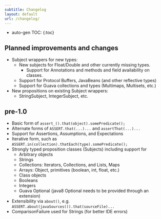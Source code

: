 ```yaml
---
subtitle: Changelog
layout: default
url: /changelog/
---
```


* auto-gen TOC:
{:toc}

Planned improvements and changes
--------------------------------

  - Subject wrappers for new types:
    - New subjects for Float/Double and other currently missing types.
	    - Support for Annotations and methods and field availability on classes.
    - Support for Protocol Buffers, JavaBeans (and other reflective types)
    - Support for Guava collections and types (Multimaps, Multisets, etc.)
  - New propositions on existing Subject wrappers:
    - StringSubject, IntegerSubject, etc.


pre-1.0
-------

  - Basic form of `assert_().that(object).somePredicate();`
  - Alternate forms of `ASSERT.that(...)...` and `assertThat(...)...`
  - Support for Assertions, Assumptions, and Expectations
  - Iterative form, such as `ASSERT.in(collection).thatEach(type).somePredicate();`
  - Strongly typed proposition classes (Subjects) including support for
    - Arbitrary objects
    - Strings
    - Collections: Iterators, Collections, and Lists, Maps
    - Arrays: Object, primitives (boolean, int, float, etc.)
    - Class objects
    - Booleans
    - Integers
    - Guava Optional<T> (java8 Optional<T> needs to be provided through an extension) 
  - Extensibility via `about()`, e.g. `ASSERT.about(javaSources()).that(sourceFile)...`
  - ComparisonFailure used for Strings (for better IDE errors)
  
